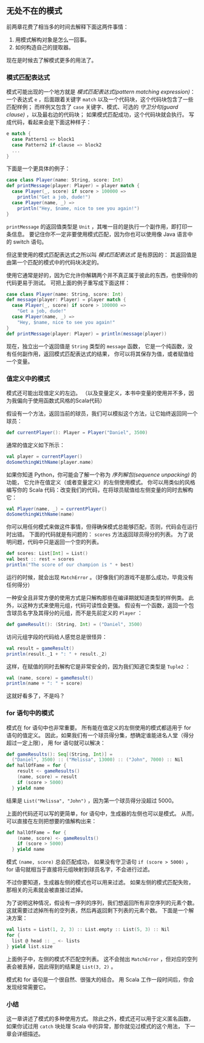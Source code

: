 ## 无处不在的模式

前两章花费了相当多的时间去解释下面这两件事情：

1. 用模式解构对象是怎么一回事。
2. 如何构造自己的提取器。

现在是时候去了解模式更多的用法了。

### 模式匹配表达式

模式可能出现的一个地方就是 *模式匹配表达式(pattern matching expression)*：
一个表达式 `e` ，后面跟着关键字 `match` 以及一个代码块，这个代码块包含了一些匹配样例；
而样例又包含了 `case` 关键字、模式、可选的 *守卫分句(guard clause)* ，以及最右边的代码块；
如果模式匹配成功，这个代码块就会执行。
写成代码，看起来会是下面这种样子：

``` scala
e match {
  case Pattern1 => block1
  case Pattern2 if-clause => block2
  ...
}
```

下面是一个更具体的例子：

``` scala
case class Player(name: String, score: Int)
def printMessage(player: Player) = player match {
  case Player(_, score) if score > 100000 =>
    println("Get a job, dude!")
  case Player(name, _) =>
    println("Hey, $name, nice to see you again!")
}
```

`printMessage` 的返回值类型是 `Unit` ，其唯一目的是执行一个副作用，即打印一条信息。
要记住你不一定非要使用模式匹配，因为你也可以使用像 Java 语言中的 switch 语句。

但这里使用的模式匹配表达式之所以叫 *模式匹配表达式* 是有原因的：
其返回值是由第一个匹配的模式中的代码块决定的。

使用它通常是好的，因为它允许你解耦两个并不真正属于彼此的东西，也使得你的代码更易于测试。
可把上面的例子重写成下面这样：

``` scala
case class Player(name: String, score: Int)
def message(player: Player) = player match {
  case Player(_, score) if score > 100000 =>
    "Get a job, dude!"
  case Player(name, _) =>
    "Hey, $name, nice to see you again!"
}
def printMessage(player: Player) = println(message(player))
```

现在，独立出一个返回值是 `String` 类型的 `message` 函数，
它是一个纯函数，没有任何副作用，返回模式匹配表达式的结果，
你可以将其保存为值，或者赋值给一个变量。

### 值定义中的模式

模式还可能出现值定义的左边。
（以及变量定义，本书中变量的使用并不多，因为我偏向于使用函数式风格的Scala代码）

假设有一个方法，返回当前的球员，我们可以模拟这个方法，让它始终返回同一个球员：

``` scala
def currentPlayer(): Player = Player("Daniel", 3500)
```

通常的值定义如下所示：

``` scala
val player = currentPlayer()
doSomethingWithName(player.name)
```

如果你知道 Python，你可能会了解一个称为 *序列解包(sequence unpacking)* 的功能，
它允许在值定义（或者变量定义）的左侧使用模式。
你可以用类似的风格编写你的 Scala 代码：改变我们的代码，在将球员赋值给左侧变量的同时去解构它：

``` scala
val Player(name, _) = currentPlayer()
doSomethingWithName(name)
```

你可以用任何模式来做这件事情，但得确保模式总能够匹配，否则，代码会在运行时出错。
下面的代码就是有问题的： `scores` 方法返回球员得分的列表。
为了说明问题，代码中只是返回一个空的列表。

``` scala
def scores: List[Int] = List()
val best :: rest = scores
println("The score of our champion is " + best)
```

运行的时候，就会出现 `MatchError` 。（好像我们的游戏不是那么成功，毕竟没有任何得分）

一种安全且非常方便的使用方式是只解构那些在编译期就知道类型的样例类。
此外，以这种方式来使用元组，代码可读性会更强。
假设有一个函数，返回一个包含球员名字及其得分的元组，而不是先前定义的 `Player` ：

``` scala
def gameResult(): (String, Int) = ("Daniel", 3500)
```

访问元组字段的代码给人感觉总是很怪异：

``` scala
val result = gameResult()
println(result._1 + ": " + result._2)
```

这样，在赋值的同时去解构它是非常安全的，因为我们知道它类型是 `Tuple2` ：

``` scala
val (name, score) = gameResult()
println(name + ": " + score)
```

这就好看多了，不是吗？

### for 语句中的模式

模式在 for 语句中也非常重要。
所有能在值定义的左侧使用的模式都适用于 for 语句的值定义。
因此，如果我们有一个球员得分集，想确定谁能进名人堂（得分超过一定上限），
用 for 语句就可以解决：

``` scala
def gameResults(): Seq[(String, Int)] =
  ("Daniel", 3500) :: ("Melissa", 13000) :: ("John", 7000) :: Nil
def hallOfFame = for {
    result <- gameResults()
    (name, score) = result
    if (score > 5000)
  } yield name
```

结果是 `List("Melissa", "John")` ，因为第一个球员得分没超过 5000。

上面的代码还可以写的更简单，for 语句中，生成器的左侧也可以是模式。
从而，可以直接在左则把想要的值解构出来：

``` scala
def hallOfFame = for {
    (name, score) <- gameResults()
    if (score > 5000)
  } yield name
```

模式 `(name, score)` 总会匹配成功，
如果没有守卫语句 `if (score > 5000)` ，
for 语句就相当于直接将元组映射到球员名字，不会进行过滤。

不过你要知道，生成器左侧的模式也可以用来过滤。
如果左侧的模式匹配失败，那相关的元素就会被直接过滤掉。

为了说明这种情况，假设有一序列的序列，我们想返回所有非空序列的元素个数。
这就需要过滤掉所有的空列表，然后再返回剩下列表的元素个数。
下面是一个解决方案：

``` scala
val lists = List(1, 2, 3) :: List.empty :: List(5, 3) :: Nil
for {
  list @ head :: _ <- lists
} yield list.size
```

上面例子中，左侧的模式不匹配空列表。
这不会抛出 `MatchError` ，但对应的空列表会被丢掉，因此得到的结果是 `List(3, 2)` 。

模式和 for 语句是一个很自然、很强大的结合。
用 Scala 工作一段时间后，你会发现经常需要它。

### 小结

这一章讲述了模式的多种使用方式。
除此之外，模式还可以用于定义匿名函数，
如果你试过用 `catch` 块处理 Scala 中的异常，那你就见过模式的这个用法，
下一章会详细描述。
